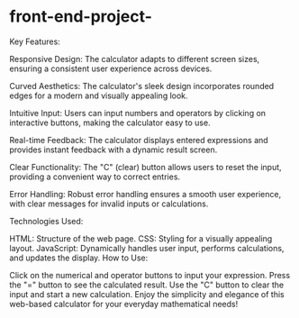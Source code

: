 # front-end-project-
Key Features:

Responsive Design: The calculator adapts to different screen sizes, ensuring a consistent user experience across devices.

Curved Aesthetics: The calculator's sleek design incorporates rounded edges for a modern and visually appealing look.

Intuitive Input: Users can input numbers and operators by clicking on interactive buttons, making the calculator easy to use.

Real-time Feedback: The calculator displays entered expressions and provides instant feedback with a dynamic result screen.

Clear Functionality: The "C" (clear) button allows users to reset the input, providing a convenient way to correct entries.

Error Handling: Robust error handling ensures a smooth user experience, with clear messages for invalid inputs or calculations.

Technologies Used:

HTML: Structure of the web page.
CSS: Styling for a visually appealing layout.
JavaScript: Dynamically handles user input, performs calculations, and updates the display.
How to Use:

Click on the numerical and operator buttons to input your expression.
Press the "=" button to see the calculated result.
Use the "C" button to clear the input and start a new calculation.
Enjoy the simplicity and elegance of this web-based calculator for your everyday mathematical needs!



